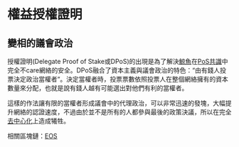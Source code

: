 # 權益授權證明

## 變相的議會政治

授權證明\(Delegate Proof of Stake或DPoS\)的出現是為了解決[鯨魚](../mi-yin/undefined-5.md)在[PoS共識](pos.md)中完全不care網絡的安全。DPoS融合了資本主義與議會政治的特色：“由有錢人投票決定政治當權者“。決定當權者時，投票票數依照投票人在整個網絡擁有的資本數量來分配，也就是說有錢人越有可能選出對他們有利的當權者。

這樣的作法讓有限的當權者形成議會中的代理政治，可以非常迅速的發塊，大幅提升網絡的認證速度，不過由於並不是所有的人都參與最後的政策決議，所以在完全[去中心化](../qu-zhong-xin-hua.md)上造成犧牲。

相關區塊鏈：[EOS](../token/eos.md)

